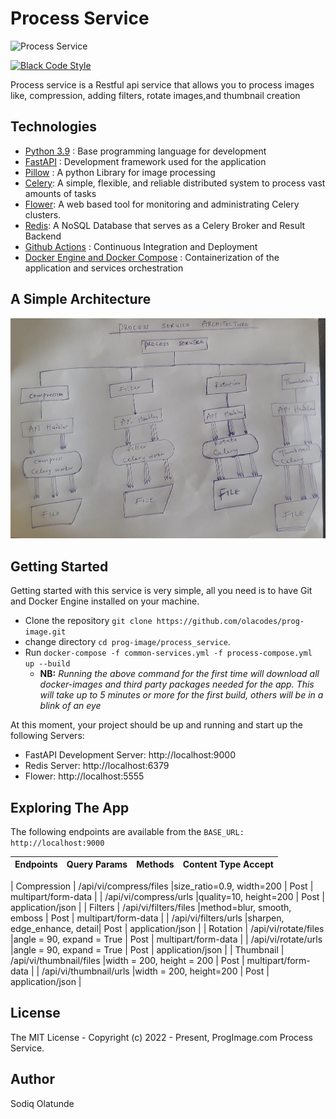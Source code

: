 # Process Service

![Process Service](https://github.com/olacodes/prog-image/actions/workflows/process-service.yml/badge.svg)

[![Black Code Style](https://img.shields.io/badge/code%20style-black-000000.svg)](https://github.com/ambv/black)

Process service is a Restful api service that allows you to process images like, compression, adding filters, rotate images,and thumbnail creation

## Technologies

- [Python 3.9](https://python.org) : Base programming language for development
- [FastAPI](https://fastapi.tiangolo.com/) : Development framework used for the application
- [Pillow](https://pillow.readthedocs.io/en/stable/) : A python Library for image processing
- [Celery](https://github.com/celery/celery): A simple, flexible, and reliable distributed system to process vast amounts of tasks
- [Flower](https://github.com/mher/flower): A web based tool for monitoring and administrating Celery clusters.
- [Redis](https://github.com/redis/redis-py): A NoSQL Database that serves as a Celery Broker and Result Backend
- [Github Actions](https://docs.github.com/en/free-pro-team@latest/actions) : Continuous Integration and Deployment
- [Docker Engine and Docker Compose](https://www.docker.com/) : Containerization of the application and services orchestration

## A Simple Architecture

![Process Service](/static/process_service_arch.jpg)

## Getting Started

Getting started with this service is very simple, all you need is to have Git and Docker Engine installed on your machine.

- Clone the repository `git clone https://github.com/olacodes/prog-image.git`
- change directory `cd prog-image/process_service`.
- Run `docker-compose -f common-services.yml -f process-compose.yml up --build`
  - **NB:** _Running the above command for the first time will download all docker-images and third party packages needed for the app. This will take up to 5 minutes or more for the first build, others will be in a blink of an eye_

At this moment, your project should be up and running and start up the following Servers:

- FastAPI Development Server: http://localhost:9000
- Redis Server: http://localhost:6379
- Flower: http://localhost:5555

## Exploring The App

The following endpoints are available from the `BASE_URL: http://localhost:9000`

| Endpoints | Query Params | Methods | Content Type Accept |
| --------- | ------------ | ------- | ------------------- |

| Compression
| /api/vi/compress/files |size_ratio=0.9, width=200 | Post | multipart/form-data |
| /api/vi/compress/urls |quality=10, height=200 | Post | application/json |
| Filters
| /api/vi/filters/files |method=blur, smooth, emboss | Post | multipart/form-data |
| /api/vi/filters/urls |sharpen, edge_enhance, detail| Post | application/json |
| Rotation
| /api/vi/rotate/files |angle = 90, expand = True | Post | multipart/form-data |
| /api/vi/rotate/urls |angle = 90, expand = True | Post | application/json |
| Thumbnail
| /api/vi/thumbnail/files |width = 200, height = 200 | Post | multipart/form-data |
| /api/vi/thumbnail/urls |width = 200, height=200 | Post | application/json |

## License

The MIT License - Copyright (c) 2022 - Present, ProgImage.com Process Service.

## Author

Sodiq Olatunde
